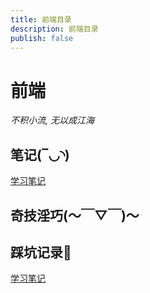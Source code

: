 ```yaml
---
title: 前端目录
description: 前端目录
publish: false
---
```

# 前端

*不积小流, 无以成江海*

## 笔记(‾◡◝)

[学习笔记](./Notes/)

## 奇技淫巧(～￣▽￣)～



## 踩坑记录🤣

[学习笔记](./Mistakes/)